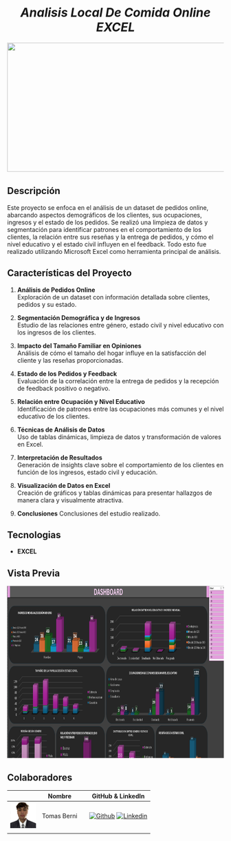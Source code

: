 # <h1 align="center">_Analisis Local De Comida Online EXCEL_</h1>

<p align="center">
  <img src="Capturas/Portada.png"  height="300" width="700">
<p align="center">


## Descripción

Este proyecto se enfoca en el análisis de un dataset de pedidos online, abarcando aspectos demográficos de los clientes, sus ocupaciones, ingresos y el estado de los pedidos. Se realizó una limpieza de datos y segmentación para identificar patrones en el comportamiento de los clientes, la relación entre sus reseñas y la entrega de pedidos, y cómo el nivel educativo y el estado civil influyen en el feedback. Todo esto fue realizado utilizando Microsoft Excel como herramienta principal de análisis.

## **Características del Proyecto**

1. **Análisis de Pedidos Online**  
   Exploración de un dataset con información detallada sobre clientes, pedidos y su estado.

2. **Segmentación Demográfica y de Ingresos**  
   Estudio de las relaciones entre género, estado civil y nivel educativo con los ingresos de los clientes.

3. **Impacto del Tamaño Familiar en Opiniones**  
   Análisis de cómo el tamaño del hogar influye en la satisfacción del cliente y las reseñas proporcionadas.

4. **Estado de los Pedidos y Feedback**  
   Evaluación de la correlación entre la entrega de pedidos y la recepción de feedback positivo o negativo.

5. **Relación entre Ocupación y Nivel Educativo**  
   Identificación de patrones entre las ocupaciones más comunes y el nivel educativo de los clientes.

6. **Técnicas de Análisis de Datos**  
   Uso de tablas dinámicas, limpieza de datos y transformación de valores en Excel.

7. **Interpretación de Resultados**  
   Generación de insights clave sobre el comportamiento de los clientes en función de los ingresos, estado civil y educación.

8. **Visualización de Datos en Excel**  
   Creación de gráficos y tablas dinámicas para presentar hallazgos de manera clara y visualmente atractiva.

9. **Conclusiones**
   Conclusiones del estudio realizado.


## Tecnologias

- **EXCEL**



## Vista Previa

<p align="center">
  <img src="Capturas/Presentacion-captura-1.PNG"  height="400">
<p align="center">

## Colaboradores

|                         | Nombre   || GitHub & LinkedIn                                                                                                                                                                                          |
| ----------------------------- | -------- | ---------------------- | ------------------------------------------------------------------------------------------------------------------------------------------------------------------------------------------------------- |
| <img width="60" height="60" src="Capturas/fotoTomas.jpg" alt="TomasBerni" /> | Tomas Berni | | [![Github](https://skillicons.dev/icons?i=github)](https://github.com/tomasberni) [![Linkedin](https://skillicons.dev/icons?i=linkedin)](https://www.linkedin.com/in/tomasberni/)                         |                        |
|                               |

